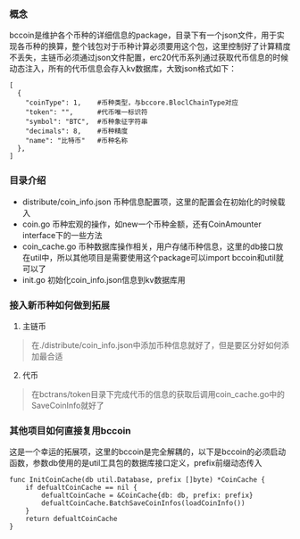 ### 概念
bccoin是维护各个币种的详细信息的package，目录下有一个json文件，用于实现各币种的换算，整个钱包对于币种计算必须要用这个包，这里控制好了计算精度不丢失，主链币必须通过json文件配置，erc20代币系列通过获取代币信息的时候动态注入，所有的代币信息会存入kv数据库，大致json格式如下：
```
[
  {
    "coinType": 1,    #币种类型，与bccore.BloclChainType对应
    "token": "",      #代币唯一标识符
    "symbol": "BTC",  #币种象征字符串
    "decimals": 8,    #币种精度
    "name": "比特币"   #币种名称
  },
]
```

### 目录介绍
- distribute/coin_info.json   币种信息配置项，这里的配置会在初始化的时候载入
- coin.go  币种宏观的操作，如new一个币种金额，还有CoinAmounter interface下的一些方法
- coin_cache.go  币种数据库操作相关，用户存储币种信息，这里的db接口放在util中，所以其他项目是需要使用这个package可以import bccoin和util就可以了
- init.go 初始化coin_info.json信息到kv数据库用

### 接入新币种如何做到拓展
1. 主链币
> 在./distribute/coin_info.json中添加币种信息就好了，但是要区分好如何添加最合适

2. 代币
> 在bctrans/token目录下完成代币的信息的获取后调用coin_cache.go中的SaveCoinInfo就好了

### 其他项目如何直接复用bccoin
这是一个幸运的拓展项，这里的bccoin是完全解耦的，以下是bccoin的必须启动函数，参数db使用的是util工具包的数据库接口定义，prefix前缀动态传入
```
func InitCoinCache(db util.Database, prefix []byte) *CoinCache {
	if defualtCoinCache == nil {
		defualtCoinCache = &CoinCache{db: db, prefix: prefix}
		defualtCoinCache.BatchSaveCoinInfos(loadCoinInfo())
	}
	return defualtCoinCache
}

```